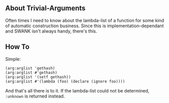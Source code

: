 About Trivial-Arguments
-----------------------
Often times I need to know about the lambda-list of a function for some kind of automatic construction business. Since this is implementation-dependant and SWANK isn't always handy, there's this.

How To
------
Simple:

    (arg:arglist 'gethash)
    (arg:arglist #'gethash)
    (arg:arglist '(setf gethash))
    (arg:arglist #'(lambda (foo) (declare (ignore foo))))

And that's all there is to it. If the lambda-list could not be determined, `:unknown` is returned instead.
